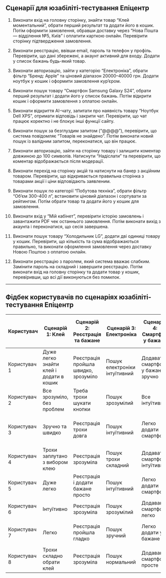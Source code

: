 ## Сценарії для юзабіліті‑тестування Епіцентр

1. Виконати вхід на головну сторінку, знайти товар “Клей моментальний”, обрати перший результат та додати його в кошик. Потім оформити замовлення, обравши доставку через “Нова Пошта — відділення №5, Київ” і оплатити карткою онлайн. Перевірити сторінку підтвердження замовлення.

2. Виконати реєстрацію, ввівши email, пароль та телефон у профіль. Перевірити, що дані збережені, а акаунт активний для входу. Додати у список бажань будь-який товар.

3. Виконати авторизацію, зайти у категорію “Електроніка”, обрати фільтр “Бренд: Apple” та ціновий діапазон 20000–40000 грн. Додати ноутбук у кошик і оформити замовлення кур’єром.

4. Виконати пошук товару “Смартфон Samsung Galaxy S24”, обрати перший результат і додати його у список бажань. Потім відкрити кошик і оформити замовлення з оплатою онлайн.

5. Виконати відкриття AI-чату, запитати про наявність товару “Ноутбук Dell XPS”, отримати відповідь і закрити чат. Перевірити, що чат працює коректно і не блокує інші функції сайту.

6. Виконати пошук за безглуздим запитом (“@@@@”), перевірити, що система повідомляє “Товарів не знайдено”. Потім виконати новий пошук із валідним запитом, переконатися, що він працює.

7. Виконати авторизацію, зайти на сторінку товару і залишити коментар довжиною до 100 символів. Натиснути “Надіслати” та перевірити, що коментар відображається після модерації.

8. Виконати перехід на сторінку акцій та натиснути на банер з акційним товаром. Перевірити, що відкривається правильна сторінка з товарами акції і ціни відповідають заявленим.

9. Виконати пошук по категорії “Побутова техніка”, обрати фільтр “Об’єм 300–400 л”, встановити ціновий діапазон і сортувати за рейтингом. Потім обрати товар та додати його у кошик для замовлення.

10. Виконати вхід у “Мій кабінет”, перевірити історію замовлень і завантажити PDF чек останнього замовлення. Потім виконати вихід з акаунта і переконатися, що сесія завершена.

11. Виконати пошук товару “Холодильник LG”, додати дві одиниці товару у кошик. Перевірити, що кількість та сума відображаються правильно, та виконати оформлення замовлення через доставку Новою Поштою з оплатою онлайн.

12. Виконати реєстрацію з паролем, який система вважає слабким. Замінити пароль на складний і завершити реєстрацію. Потім виконати вхід на головну сторінку та додати товар у кошик, перевіривши, що всі дії виконуються без помилок.

---


## Фідбек користувачів по сценаріях юзабіліті-тестування Епіцентр

| Користувач        | Сценарій 1: Клей | Сценарій 2: Реєстрація та бажане | Сценарій 3: Електроніка | Сценарій 4: Смартфон у бажане | Сценарій 5: AI-чат | Сценарій 6: Безглуздий пошук | Сценарій 7: Коментар | Сценарій 8: Акційний банер | Сценарій 9: Фільтрування побутової техніки | Сценарій 10: Мій кабінет та PDF | Сценарій 11: Замовлення декількох одиниць | Сценарій 12: Слабкий пароль та додати товар |
|------------------|-----------------|-------------------------------|------------------------|-----------------------------|-----------------|-------------------------|-----------------|-----------------------|-----------------------------------|-------------------------------|-------------------------------|--------------------------------|
| Користувач 1     | Дуже легко знайти клей і додати в кошик | Реєстрація пройшла швидко, зрозуміло | Пошук електроніки інтуїтивний | Додавати смартфон у бажане зручно | AI-чат корисний та швидкий | Безглуздий пошук видає зрозуміле повідомлення | Коментар залишився без проблем | Банер клікнув і перейшов на акцію легко | Фільтри зрозумілі | PDF чек завантажив одразу | Замовлення декількох товарів просте | Слабкий пароль одразу попередив |
| Користувач 2     | Все зрозуміло, без проблем | Треба трохи шукати кнопки | Пошук зрозумілий | Все інтуїтивно | Легко користуватися | Запит не видав товар, але повідомлення зрозуміле | Коментар додав швидко | Перехід по банеру спрацював | Фільтрування просте | Мій кабінет легкий у використанні | Замовлення оформлено легко | Попередження про пароль допомогло |
| Користувач 3     | Зручно та швидко | Реєстрація трохи довга | Пошук інтуїтивний | Легко додати смартфон | AI-чат зрозумілий | Безглуздий пошук повідомив, що нічого не знайдено | Залишити коментар просто | Банер клікнув без проблем | Фільтри допомогли швидко знайти | PDF чек завантажив без затримок | Все дуже просто | Система підказала сильний пароль |
| Користувач 4     | Трохи заплутано з вибором клею | Реєстрація зрозуміла | Пошук трохи складний | Додавати смартфон інтуїтивно | AI-чат корисний | Пошук без результатів зрозумілий | Коментар додати легко | Банер спрацював | Фільтри зрозумілі | PDF чек швидко завантажив | Замовлення просте | Попередження про пароль зрозуміле |
| Користувач 5     | Дуже легко | Реєстрація і додати бажане просто | Пошук інтуїтивний | Легко додати смартфон | AI-чат класний | Пошук без результату зрозумілий | Коментар додати швидко | Банер коректно відкрив акцію | Фільтри допомагають знайти | Мій кабінет зрозумілий | Замовлення декількох товарів швидке | Слабкий пароль попередив відразу |
| Користувач 6     | Інтуїтивно | Реєстрація зрозуміла | Пошук зрозумілий | Додавання смартфону легко | AI-чат зручний | Безрезультатний пошук зрозумілий | Коментар додав легко | Банер працює | Фільтри зручні | PDF чек завантажено | Замовлення просте | Система підказала пароль |
| Користувач 7     | Легко | Реєстрація пройшла гладко | Пошук зручний | Легко додати у бажане | AI-чат спрацював швидко | Пошук без результату чітко показав | Коментар залишив швидко | Банер відкрив акцію | Фільтри допомогли | PDF чек без проблем | Замовлення декількох одиниць просте | Слабкий пароль відразу помітив |
| Користувач 8     | Трохи складно обрати клей | Реєстрація зрозуміла | Пошук нормальний | Додавання смартфону просте | AI-чат зрозумілий | Повідомлення про відсутність товару зрозуміле | Коментар залишив без проблем | Банер працює коректно | Фільтри зрозумілі | PDF чек завантажив | Замовлення легке | Попередження про слабкий пароль корисне |

